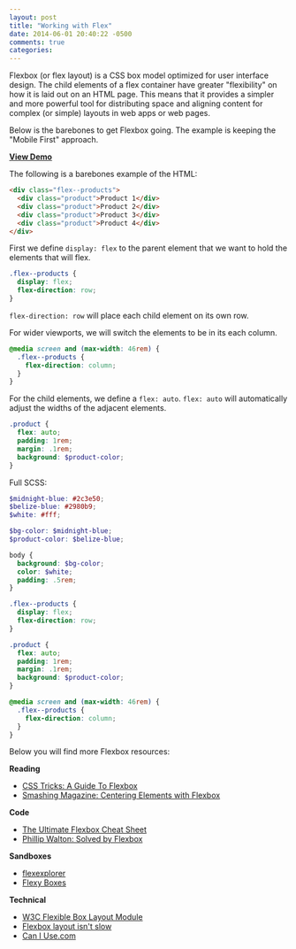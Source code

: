 ```yaml
---
layout: post
title: "Working with Flex"
date: 2014-06-01 20:40:22 -0500
comments: true
categories:
---
```


Flexbox (or flex layout) is a CSS box model optimized for user interface design.
The child elements of a flex container have greater "flexibility" on how it is
laid out on an HTML page. This means that it provides a simpler and more powerful
tool for distributing space and aligning content for complex (or simple) layouts
in web apps or web pages.

Below is the barebones to get Flexbox going. The example is keeping the "Mobile First"
approach.

[**View Demo**](http://codepen.io/Omar12/full/itDzI/)

The following is a barebones example of the HTML:
```html
<div class="flex--products">
  <div class="product">Product 1</div>
  <div class="product">Product 2</div>
  <div class="product">Product 3</div>
  <div class="product">Product 4</div>
</div>
```
First we define `display: flex` to the parent element that we want to hold the
elements that will flex.
```css
.flex--products {
  display: flex;
  flex-direction: row;
}
```
`flex-direction: row` will place each child element on its own row.

For wider viewports, we will switch the elements to be in its each column.

```scss
@media screen and (max-width: 46rem) {
  .flex--products {
    flex-direction: column;
  }
}
```

For the child elements, we define a `flex: auto`. `flex: auto` will automatically
adjust the widths of the adjacent elements.

```scss
.product {
  flex: auto;
  padding: 1rem;
  margin: .1rem;
  background: $product-color;
}
```

Full SCSS:
```scss
$midnight-blue: #2c3e50;
$belize-blue: #2980b9;
$white: #fff;

$bg-color: $midnight-blue;
$product-color: $belize-blue;

body {
  background: $bg-color;
  color: $white;
  padding: .5rem;
}

.flex--products {
  display: flex;
  flex-direction: row;
}

.product {
  flex: auto;
  padding: 1rem;
  margin: .1rem;
  background: $product-color;
}

@media screen and (max-width: 46rem) {
  .flex--products {
    flex-direction: column;
  }
}
```

Below you will find more Flexbox resources:

**Reading**

* [CSS Tricks: A Guide To Flexbox](http://css-tricks.com/snippets/css/a-guide-to-flexbox/)
* [Smashing Magazine: Centering Elements with Flexbox](http://coding.smashingmagazine.com/2013/05/22/centering-elements-with-flexbox/)

**Code**

* [The Ultimate Flexbox Cheat Sheet](http://www.sketchingwithcss.com/samplechapter/cheatsheet.html)
* [Phillip Walton: Solved by Flexbox](http://philipwalton.github.io/solved-by-flexbox/)

**Sandboxes**

* [flexexplorer](http://bennettfeely.com/flexplorer/)
* [Flexy Boxes](http://the-echoplex.net/flexyboxes/)

**Technical**

* [W3C Flexible Box Layout Module](http://www.w3.org/TR/css3-flexbox/)
* [Flexbox layout isn't slow](http://updates.html5rocks.com/2013/10/Flexbox-layout-isn-t-slow)
* [Can I Use.com](http://caniuse.com/flexbox)